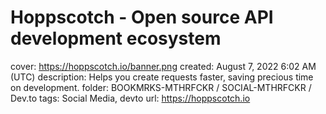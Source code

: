 # Hoppscotch - Open source API development ecosystem

cover: https://hoppscotch.io/banner.png
created: August 7, 2022 6:02 AM (UTC)
description: Helps you create requests faster, saving precious time on development.
folder: BOOKMRKS-MTHRFCKR / SOCIAL-MTHRFCKR / Dev.to
tags: Social Media, devto
url: https://hoppscotch.io